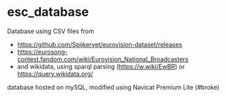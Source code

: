 # esc_database
Database using CSV files from
- https://github.com/Spijkervet/eurovision-dataset/releases
- https://eurosong-contest.fandom.com/wiki/Eurovision_National_Broadcasters
- and wikidata, using sparql parsing (https://w.wiki/EwBR) or https://query.wikidata.org/

database hosted on mySQL, modified using Navicat Premium Lite (#broke)
